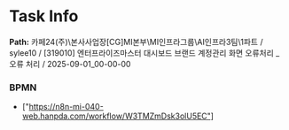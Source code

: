 # Task Info

**Path:** 카페24(주)\본사사업장\[CG]MI본부\MI인프라그룹\AI인프라3팀\1파트 / sylee10 / [319010] 엔터프라이즈마스터 대시보드 브랜드 계정관리 화면 오류처리 _ 오류 처리 / 2025-09-01_00-00-00

### BPMN
- ["https://n8n-mi-040-web.hanpda.com/workflow/W3TMZmDsk3olU5EC"]

